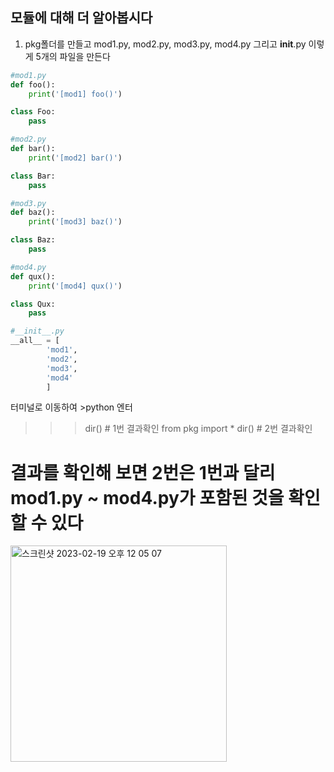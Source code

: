 
## 모듈에 대해 더 알아봅시다

1. pkg폴더를 만들고 mod1.py, mod2.py, mod3.py, mod4.py 그리고 __init__.py 이렇게 5개의 파일을 만든다
```python
#mod1.py
def foo():
    print('[mod1] foo()')

class Foo:
    pass
```
```python
#mod2.py
def bar():
    print('[mod2] bar()')

class Bar:
    pass
```
```python
#mod3.py
def baz():
    print('[mod3] baz()')

class Baz:
    pass
```
```python
#mod4.py
def qux():
    print('[mod4] qux()')

class Qux:
    pass
```
```python
#__init__.py
__all__ = [
        'mod1',
        'mod2',
        'mod3',
        'mod4'
        ]

```

터미널로 이동하여 >python 엔터 
>>> dir() # 1번 결과확인
>>> from pkg import * 
>>> dir() # 2번 결과확인
# 결과를 확인해 보면 2번은 1번과 달리 mod1.py ~ mod4.py가 포함된 것을 확인할 수 있다   
<img width="346" alt="스크린샷 2023-02-19 오후 12 05 07" src="https://user-images.githubusercontent.com/48478079/219910345-887c6de2-5dd3-4528-a595-6824de5b97e4.png">
